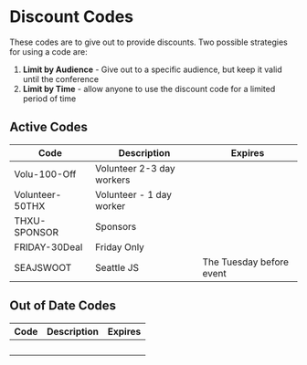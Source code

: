 # Discount Codes

These codes are to give out to provide discounts. Two possible strategies for using a code are: 

1. **Limit by Audience** - Give out to a specific audience, but keep it valid until the conference 
1. **Limit by Time** - allow anyone to use the discount code for a limited period of time

## Active Codes 


  Code | Description | Expires  
-------|-------------|---------- 
 Volu-100-Off | Volunteer 2-3 day workers  | &nbsp; 
 Volunteer-50THX | Volunteer - 1 day worker   | &nbsp;
 THXU-SPONSOR | Sponsors | &nbsp; 
 FRIDAY-30Deal | Friday Only | &nbsp; 
 SEAJSWOOT | Seattle JS | The Tuesday before event 





## Out of Date Codes

  Code | Description | Expires  
-------|-------------|---------- 
 &nbsp; | &nbsp; | &nbsp;